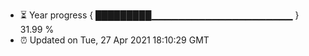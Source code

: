 - ⏳ Year progress { █████████▁▁▁▁▁▁▁▁▁▁▁▁▁▁▁▁▁▁▁▁▁ } 31.99 %
- ⏰ Updated on Tue, 27 Apr 2021 18:10:29 GMT

